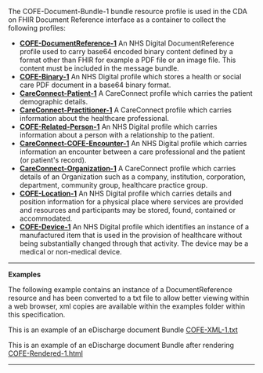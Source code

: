 The COFE-Document-Bundle-1 bundle resource profile is used in the CDA on FHIR Document Reference interface as a container to collect the following profiles: 

- **[COFE-DocumentReference-1]**  An NHS Digital DocumentReference profile used to carry base64 encoded binary content defined by a format other than FHIR  for example a PDF file or an image file. This content must be included in the message bundle.
- **[COFE-Binary-1]**  An NHS Digital profile which stores a health or social care PDF document in a base64 binary format.  
- **[CareConnect-Patient-1]**  A CareConnect profile which carries the patient demographic details.
- **[CareConnect-Practitioner-1]**  A CareConnect profile which carries information about the healthcare professional.
- **[COFE-Related-Person-1]** An NHS Digital profile which carries information about a person with a relationship to the patient.
- **[CareConnect-COFE-Encounter-1]** An NHS Digital profile which carries information an encounter between a care professional and the patient (or patient's record).
- **[CareConnect-Organization-1]**  A CareConnect profile which carries details of an Organization such as a company, institution, corporation, department, community group, healthcare practice group.
- **[COFE-Location-1]**  An NHS Digital profile which carries details and position information for a physical place where services are provided and resources and participants may be stored, found, contained or accommodated.
- **[COFE-Device-1]**  An NHS Digital profile which identifies an instance of a manufactured item that is used in the provision of healthcare without being substantially changed through that activity. The device may be a medical or non-medical device.

----------
**Examples**

The following example contains an instance of a DocumentReference resource and has been converted to a txt file  to allow better viewing within a web browser, xml copies are available within the examples folder within this specification.


This is an example of an eDischarge document Bundle [COFE-XML-1.txt]
 
This is an example of an eDischarge document Bundle after rendering [COFE-Rendered-1.html]

----------

[COFE-XML-1.txt]: ../Chapter.5.Examples/COFE-DocumentReference-Bundle-1-Example.txt
[COFE-Rendered-1.html]: ../Chapter.5.Examples/COFE-DocumentReference-Bundle-1-Example.html

[COFE-DocumentReference-1]: cofe-documentreference-1.html
[COFE-Binary-1]: cofe-binary-1.html
[CareConnect-TOC-Encounter-1]:	careconnect-toc-encounter-1.html
[CareConnect-Patient-1]: 	careconnect-patient-1.html
[CareConnect-Practitioner-1]:	careconnect-practitioner-1.html
[COFE-Related-Person-1]: 	cofe-relatedperson-1.html
[CareConnect-Organization-1]: careconnect-organization-1.html
[COFE-Location-1]: cofe-location-1.html
[COFE-Device-1]: cofe-device-1.html
[CareConnect-COFE-Encounter-1]: careconnect-cofe-encounter-1.html
